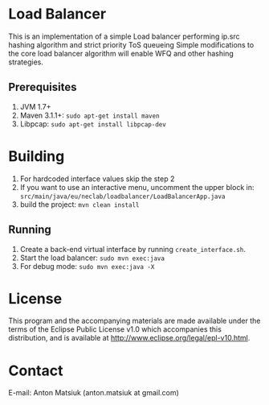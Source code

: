 # Load Balancer
This is an implementation of a simple Load balancer performing ip.src hashing algorithm and strict priority ToS queueing
Simple modifications to the core load balancer algorithm will enable WFQ and other hashing strategies.

## Prerequisites
1. JVM 1.7+ 
2. Maven 3.1.1+: `sudo apt-get install maven`
3. Libpcap: `sudo apt-get install libpcap-dev`
 
# Building 
1. For hardcoded interface values skip the step 2
2. If you want to use an interactive menu, uncomment the upper block in: `src/main/java/eu/neclab/loadbalancer/LoadBalancerApp.java`
3. build the project: `mvn clean install`

## Running
1. Create a back-end virtual interface by running `create_interface.sh`.
2. Start the load balancer: `sudo mvn exec:java`
3. For debug mode: `sudo mvn exec:java -X`

# License
This program and the accompanying materials are made available under the terms of the Eclipse Public License v1.0 which accompanies this distribution,
and is available at http://www.eclipse.org/legal/epl-v10.html.

# Contact
E-mail: Anton Matsiuk (anton.matsiuk at gmail.com)

 

